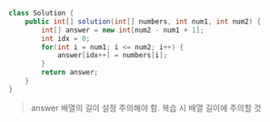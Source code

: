```java
class Solution {
    public int[] solution(int[] numbers, int num1, int num2) {
        int[] answer = new int[num2 - num1 + 1];
        int idx = 0;
        for(int i = num1; i <= num2; i++) {
            answer[idx++] = numbers[i];
        }
        return answer;
    }
}
```

> answer 배열의 길이 설정 주의해야 함.
> 복습 시 배열 길이에 주의할 것
